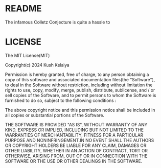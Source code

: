 # README
The infamous Colletz Conjecture is quite a hassle to

# LICENSE

The MIT License(MIT)

Copyright(c) 2024 Kush Kelaiya

Permission is hereby granted,
free of charge, to any person obtaining a copy of this software and associated documentation files(the "Software"),
to deal in the Software without restriction, including without limitation the rights to use, copy, modify, merge, publish, distribute, sublicense,
and / or sell copies of the Software, and to permit persons to whom the Software is furnished to do so, subject to the following conditions :

The above copyright notice and this permission notice shall be included in all copies
or
substantial portions of the Software.

THE SOFTWARE IS PROVIDED "AS IS",
WITHOUT WARRANTY OF ANY KIND, EXPRESS OR IMPLIED, INCLUDING BUT NOT LIMITED TO THE WARRANTIES OF MERCHANTABILITY,
FITNESS FOR A PARTICULAR PURPOSE AND NONINFRINGEMENT.IN NO EVENT SHALL THE
AUTHORS OR COPYRIGHT HOLDERS BE LIABLE FOR ANY CLAIM,
DAMAGES OR OTHER
LIABILITY,
WHETHER IN AN ACTION OF CONTRACT, TORT OR OTHERWISE, ARISING FROM, OUT OF OR IN CONNECTION WITH THE SOFTWARE OR THE USE OR OTHER DEALINGS IN THE SOFTWARE.